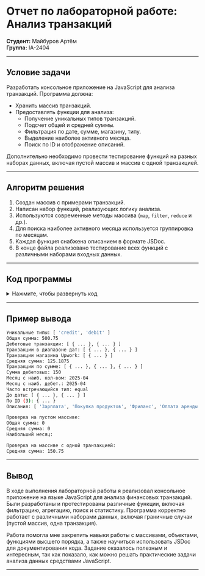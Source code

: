 # Отчет по лабораторной работе: Анализ транзакций

**Студент:** Майбуров Артём  
**Группа:** IA-2404

---

## Условие задачи

Разработать консольное приложение на JavaScript для анализа транзакций. Программа должна:

- Хранить массив транзакций.
- Предоставлять функции для анализа:
  - Получение уникальных типов транзакций.
  - Подсчет общей и средней суммы.
  - Фильтрация по дате, сумме, магазину, типу.
  - Выделение наиболее активного месяца.
  - Поиск по ID и отображение описаний.

Дополнительно необходимо провести тестирование функций на разных наборах данных, включая пустой массив и массив с одной транзакцией.

---

## Aлгоритм решения

1. Создан массив с примерами транзакций.
2. Написан набор функций, реализующих логику анализа.
3. Используются современные методы массива (`map`, `filter`, `reduce` и др.).
4. Для поиска наиболее активного месяца используется группировка по месяцам.
5. Каждая функция снабжена описанием в формате JSDoc.
6. В конце файла реализовано тестирование всех функций с различными наборами входных данных.

---

## Код программы

<details>
<summary>Нажмите, чтобы развернуть код</summary>

```js
// main.js
const transactions = [
  {
    transaction_id: "1",
    transaction_date: "2025-05-01",
    transaction_amount: 150.75,
    transaction_type: "credit",
    transaction_description: "Зарплата",
    merchant_name: "Компания X",
    card_type: "debit"
  },
  {
    transaction_id: "2",
    transaction_date: "2025-05-02",
    transaction_amount: 50.00,
    transaction_type: "debit",
    transaction_description: "Покупка продуктов",
    merchant_name: "Магазин Y",
    card_type: "debit"
  },
  {
    transaction_id: "3",
    transaction_date: "2025-04-25",
    transaction_amount: 200.00,
    transaction_type: "credit",
    transaction_description: "Фриланс",
    merchant_name: "Upwork",
    card_type: "credit"
  },
  {
    transaction_id: "4",
    transaction_date: "2025-04-15",
    transaction_amount: 100.00,
    transaction_type: "debit",
    transaction_description: "Оплата аренды",
    merchant_name: "ЖЭК",
    card_type: "debit"
  }
];

/** @function getUniqueTransactionTypes */
function getUniqueTransactionTypes(transactions) {
  return [...new Set(transactions.map(t => t.transaction_type))];
}

/** @function calculateTotalAmount */
function calculateTotalAmount(transactions) {
  return transactions.reduce((sum, t) => sum + t.transaction_amount, 0);
}

/** @function getTransactionByType */
function getTransactionByType(transactions, type) {
  return transactions.filter(t => t.transaction_type === type);
}

// ... остальные функции аналогично (см. код выше)

```

</details>

---

## Пример вывода

```bash
Уникальные типы: [ 'credit', 'debit' ]
Общая сумма: 500.75
Дебетовые транзакции: [ { ... }, { ... } ]
Транзакции в диапазоне дат: [ { ... }, { ... } ]
Транзакции магазина Upwork: [ { ... } ]
Средняя сумма: 125.1875
Транзакции по сумме: [ { ... }, { ... }, { ... } ]
Сумма дебетовых: 150
Месяц с наиб. кол-вом: 2025-04
Месяц с наиб. дебет.: 2025-04
Часто встречающийся тип: equal
До даты: [ { ... }, { ... } ]
По ID (3): { ... }
Описания: [ 'Зарплата', 'Покупка продуктов', 'Фриланс', 'Оплата аренды' ]

Проверка на пустом массиве:
Общая сумма: 0
Средняя сумма: 0
Наибольший месяц:

Проверка на массиве с одной транзакцией:
Средняя сумма: 150.75
```

---

## Вывод

В ходе выполнения лабораторной работы я реализовал консольное приложение на языке JavaScript для анализа финансовых транзакций. Были разработаны и протестированы различные функции, включая фильтрацию, агрегацию, поиск и статистику. Программа корректно работает с различными наборами данных, включая граничные случаи (пустой массив, одна транзакция).

Работа помогла мне закрепить навыки работы с массивами, объектами, функциями высшего порядка, а также научиться использовать JSDoc для документирования кода. Задание оказалось полезным и интересным, так как показало, как можно решать практические задачи анализа данных средствами JavaScript.

---
